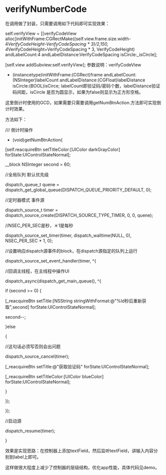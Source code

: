 # verifyNumberCode
在调用做了封装，只需要调用如下代码即可实现效果：

self.verifyView = [[verifyCodeView alloc]initWithFrame:CGRectMake((self.view.frame.size.width-4*VerifyCodeHeight-VerifyCodeSpacing * 3)/2,150,  4*VerifyCodeHeight+VerifyCodeSpacing * 3, VerifyCodeHeight) andLabelCount:4 andLabelDistance:VerifyCodeSpacing isCircle:_isCircle];

[self.view addSubview:self.verifyView];
参数说明：verifyCodeView

- (instancetype)initWithFrame:(CGRect)frame andLabelCount:(NSInteger)labelCount andLabelDistance:(CGFloat)labelDistance isCircle:(BOOL)isCirce;
labelCount即验证码/密码个数，labelDistance验证码间距，isCircle 是否为圆显示，如果为false则显示为正方形空格。

这里倒计时使用的GCD，如果需要只需要调用getNumBtnAction.方法即可实现倒计时效果。

方法如下：

/// 倒计时操作

- (void)getNumBtnAction{

[self.reacquireBtn setTitleColor:[UIColor darkGrayColor] forState:UIControlStateNormal];

__block NSInteger second = 60;

//全局队列    默认优先级

dispatch_queue_t quene = dispatch_get_global_queue(DISPATCH_QUEUE_PRIORITY_DEFAULT, 0);

//定时器模式  事件源

dispatch_source_t timer = dispatch_source_create(DISPATCH_SOURCE_TYPE_TIMER, 0, 0, quene);

//NSEC_PER_SEC是秒，＊1是每秒

dispatch_source_set_timer(timer, dispatch_walltime(NULL, 0), NSEC_PER_SEC * 1, 0);

//设置响应dispatch源事件的block，在dispatch源指定的队列上运行

dispatch_source_set_event_handler(timer, ^{

//回调主线程，在主线程中操作UI

dispatch_async(dispatch_get_main_queue(), ^{

if (second >= 0) {

[_reacquireBtn setTitle:[NSString stringWithFormat:@"%ld秒后重新获取",second] forState:UIControlStateNormal];

second--;

}else

{

//这句话必须写否则会出问题

dispatch_source_cancel(timer);

[_reacquireBtn setTitle:@"获取验证码" forState:UIControlStateNormal];

[_reacquireBtn setTitleColor:[UIColor blueColor] forState:UIControlStateNormal];

}

});

});

//启动源

dispatch_resume(timer);

}

效果是实现思路：在控制器上添加textField，然后监听textField，讲输入内容分别到label上即可。

这样做很大程度上减少了控制器的层级结构，优化app性能，具体代码见demo。
